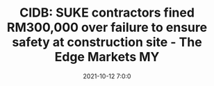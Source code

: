 ---
"title": "CIDB: SUKE contractors fined RM300,000 over failure to ensure safety at construction site - The Edge Markets MY"
"date": "2021-10-12 7:0:0"
"feed_name": "GOOGLENEWSCONSTRUCTION"
"feed_website": "https://news.google.com/search?q=construction%2Bincident&hl=en-US&gl=US&ceid=US:en"
"feed_rss": "https://news.google.com/rss/search?q=construction%2Bincident&hl=en-US&gl=US&ceid=US:en"
"link": "https://www.theedgemarkets.com/article/cidb-suke-contractors-fined-rm300000-over-failure-ensure-safety-construction-site"
"source": "{'href': 'https://www.theedgemarkets.com', 'title': 'The Edge Markets MY'}"
"file": "_posts/2021-1-1-454e433d35f7c1819b47cdaa4ac3d9b7425c942e.md"
"accident": "0"
"drilling": "0"
"dead": "0"
"injured": "0"
"arrested": "0"
"place": "unknown place"
"where": "unknown site"
"causes": "unknown"
"place_uri": "unknown place"
---
